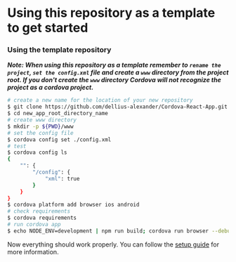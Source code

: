 # Using this repository as a template to get started


<h3>Using the template repository</h3>

***Note: When using this repository as a template remember to `rename the project`, `set the config.xml` file and create a `www` directory from the project root. If you don't create the `www` directory Cordova will not recognize the project as a cordova project.***

```bash
# create a new name for the location of your new repository
$ git clone https://github.com/dellius-alexander/Cordova-React-App.git   new_app_root_directory_name
$ cd new_app_root_directory_name
# create www directory
$ mkdir -p ${PWD}/www
# set the config file
$ cordova config set ./config.xml
# test 
$ cordova config ls 
{
    "": {
        "/config": {
            "xml": true
        }
    }
}
$ cordova platform add browser ios android
# check requirements
$ cordova requirements
# run cordova app
$ echo NODE_ENV=development | npm run build; cordova run browser --debug;
```

Now everything should work properly.
You can follow the [setup guide](./cordova-react-app.md) for more information.
